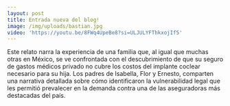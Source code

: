 ```yaml
---
layout: post
title: Entrada nueva del blog!
image: /img/uploads/bastian.jpg
video: 'https://youtu.be/8FWq4UpeBe8?si=ULJULYFThkxojIf5'
---
```

Este relato narra la experiencia de una familia que, al igual que muchas otras en México, se ve confrontada con el descubrimiento de que su seguro de gastos médicos privado no cubre los costos del implante coclear necesario para su hija. Los padres de Isabella, Flor y Ernesto, comparten una narrativa detallada sobre cómo identificaron la vulnerabilidad legal que les permitió prevalecer en la demanda contra una de las aseguradoras más destacadas del país.
